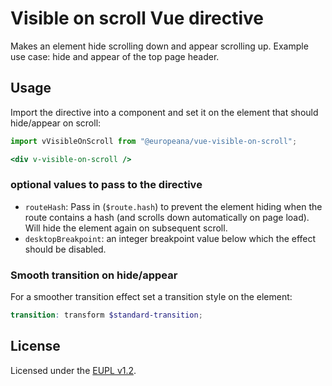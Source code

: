 # Visible on scroll Vue directive

Makes an element hide scrolling down and appear scrolling up.
Example use case: hide and appear of the top page header.

## Usage

Import the directive into a component and set it on the element that should hide/appear on scroll:

```jsx
import vVisibleOnScroll from "@europeana/vue-visible-on-scroll";
```

```jsx
<div v-visible-on-scroll />
```

### optional values to pass to the directive

- `routeHash`: Pass in (`$route.hash`) to prevent the element hiding when the route contains a hash (and scrolls down automatically on page load). Will hide the element again on subsequent scroll.
- `desktopBreakpoint`: an integer breakpoint value below which the effect should be disabled.

### Smooth transition on hide/appear

For a smoother transition effect set a transition style on the element:

```scss
transition: transform $standard-transition;
```

## License

Licensed under the [EUPL v1.2](../../../LICENSE.md).
